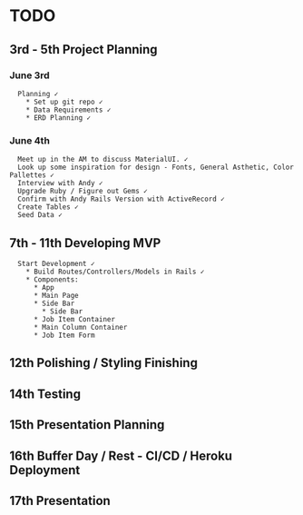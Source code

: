 # TODO

## 3rd - 5th Project Planning

### June 3rd

      Planning ✓
        * Set up git repo ✓
        * Data Requirements ✓
        * ERD Planning ✓

### June 4th

      Meet up in the AM to discuss MaterialUI. ✓
      Look up some inspiration for design - Fonts, General Asthetic, Color Pallettes ✓
      Interview with Andy ✓
      Upgrade Ruby / Figure out Gems ✓
      Confirm with Andy Rails Version with ActiveRecord ✓
      Create Tables ✓
      Seed Data ✓

## 7th - 11th Developing MVP

      Start Development ✓
        * Build Routes/Controllers/Models in Rails ✓
        * Components:
          * App
          * Main Page
          * Side Bar
            * Side Bar
          * Job Item Container
          * Main Column Container
          * Job Item Form

## 12th Polishing / Styling Finishing

## 14th Testing

## 15th Presentation Planning

## 16th Buffer Day / Rest - CI/CD / Heroku Deployment

## 17th Presentation
